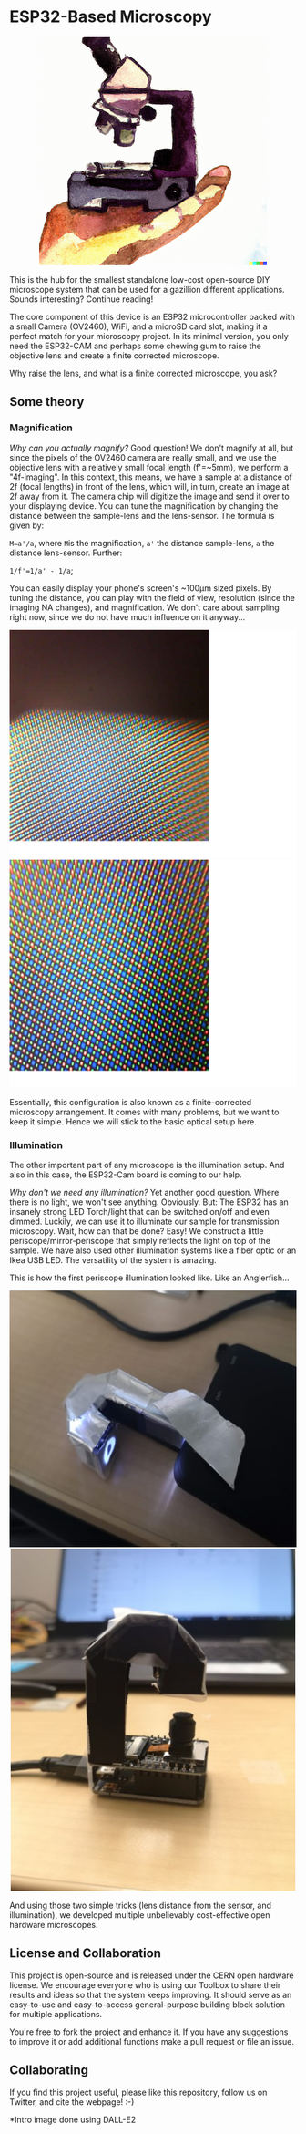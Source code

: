 # ESP32-Based Microscopy
<p align="center">
  <img width=400 height=400 src=IMAGES/matchboxscope/intro_img.png>
</p>


This is the hub for the smallest standalone low-cost open-source DIY microscope system that can be used for a gazillion different applications. Sounds interesting? Continue reading!

The core component of this device is an ESP32 microcontroller packed with a small Camera (OV2460), WiFi, and a microSD card slot, making it a perfect match for your microscopy project. In its minimal version, you only need the ESP32-CAM and perhaps some chewing gum to raise the objective lens and create a finite corrected microscope.

Why raise the lens, and what is a finite corrected microscope, you ask? 

## Some theory

### Magnification

*Why can you actually magnify?* Good question! We don't magnify at all, but since the pixels of the OV2460 camera are really small, and we use the objective lens with a relatively small focal length (f'=~5mm), we perform a "4f-imaging". In this context, this means, we have a sample at a distance of 2f (focal lengths) in front of the lens, which will, in turn, create an image at 2f away from it. The camera chip will digitize the image and send it over to your displaying device. You can tune the magnification by changing the distance between the sample-lens and the lens-sensor. The formula is given by:

`M=a'/a`, where `M`is the magnification, `a'` the distance sample-lens, `a` the distance lens-sensor. Further:

`1/f'=1/a' - 1/a`;

You can easily display your phone's screen's ~100µm sized pixels. By tuning the distance, you can play with the field of view, resolution (since the imaging NA changes), and magnification. We don't care about sampling right now, since we do not have much influence on it anyway...
<p align="center">
  <img width=640 height=400 src=IMAGES/matchboxscope/image1.png>
  <img width=640 height=400 src=IMAGES/matchboxscope/image2.png>
</p>

Essentially, this configuration is also known as a finite-corrected microscopy arrangement. It comes with many problems, but we want to keep it simple. Hence we will stick to the basic optical setup here.

### Illumination

The other important part of any microscope is the illumination setup. And also in this case, the ESP32-Cam board is coming to our help.

*Why don't we need any illumination?* Yet another good question. Where there is no light, we won't see anything. Obviously. But: The ESP32 has an insanely strong LED Torch/light that can be switched on/off and even dimmed. Luckily, we can use it to illuminate our sample for transmission microscopy. Wait, how can that be done? Easy! We construct a little periscope/mirror-periscope that simply reflects the light on top of the sample. We have also used other illumination systems like a fiber optic or an Ikea USB LED. The versatility of the system is amazing.

This is how the first periscope illumination looked like. Like an Anglerfish...

<p align="center">
  <img width=600 height=450 src=IMAGES/matchboxscope/IMG_20220326_185946.jpg>
  <img width=500 height=600 src=IMAGES/matchboxscope/IMG_20220326_190242.jpg>
</p>

And using those two simple tricks (lens distance from the sensor, and illumination), we developed multiple unbelievably cost-effective open hardware microscopes.  

## License and Collaboration

This project is open-source and is released under the CERN open hardware license. We encourage everyone who is using our Toolbox to share their results and ideas so that the system keeps improving. It should serve as an easy-to-use and easy-to-access general-purpose building block solution for multiple applications. 

You're free to fork the project and enhance it. If you have any suggestions to improve it or add additional functions make a pull request or file an issue.


## Collaborating
If you find this project useful, please like this repository, follow us on Twitter, and cite the webpage! :-)





*Intro image done using DALL-E2
